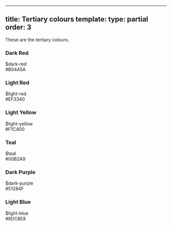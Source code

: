 ---
title: Tertiary colours
template:
type: partial
order: 3
--------
<div class="pl-wrap__inner">
    <p>These are the tertiary colours.</p>
    <div class="col-wrap">
        <div class="col col--fluid-3">
            <h3 class="text-center margin-bottom-sm--1 margin-bottom-md--1">Dark Red</h3>
            <div class="background--dark-red width--4 height--8 pl-colour-circle"></div>
            <p class="text-center margin-top-sm--1 margin-top-md--1">$dark-red <br/>#B04A5A</p>
        </div>
        <div class="col col--fluid-3">
            <h3 class="text-center margin-bottom-sm--1 margin-bottom-md--1">Light Red</h3>
            <div class="background--light-red width--4 height--8 pl-colour-circle"></div>
            <p class="text-center margin-top-sm--1 margin-top-md--1">$light-red <br/>#EF3340</p>
        </div>
        <div class="col col--fluid-3">
            <h3 class="text-center margin-bottom-sm--1 margin-bottom-md--1">Light Yellow</h3>
            <div class="background--light-yellow width--4 height--8 pl-colour-circle"></div>
            <p class="text-center margin-top-sm--1 margin-top-md--1">$light-yellow <br/>#F1C400</p>
        </div>
    </div>
    <div class="col-wrap">
        <div class="col col--fluid-3">
            <h3 class="text-center margin-bottom-sm--1 margin-bottom-md--1">Teal</h3>
            <div class="background--teal width--4 height--8 pl-colour-circle"></div>
            <p class="text-center margin-top-sm--1 margin-top-md--1">$teal <br/>#00B2A9</p>
        </div>
        <div class="col col--fluid-3">
            <h3 class="text-center margin-bottom-sm--1 margin-bottom-md--1">Dark Purple</h3>
            <div class="background--dark-purple width--4 height--8 pl-colour-circle"></div>
            <p class="text-center margin-top-sm--1 margin-top-md--1">$dark-purple <br/>#51284F</p>
        </div>
        <div class="col col--fluid-3">
            <h3 class="text-center margin-bottom-sm--1 margin-bottom-md--1">Light Blue</h3>
            <div class="background--light-blue width--4 height--8 pl-colour-circle"></div>
            <p class="text-center margin-top-sm--1 margin-top-md--1">$light-blue <br/>#8DC8E8</p>
        </div>
    </div>
</div>